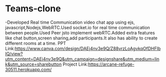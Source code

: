 # Teams-clone

-Developed Real time Communication video chat app using ejs, javascript,Nodejs,WebRTC.Used socket.io for real time communication between people.Used Peer jsto implement webRTC.Added extra features like chat button,screen sharing,add participants.It also has ability to
create different rooms at a time.
PPT Link:https://www.canva.com/design/DAEj4nv3e9Q/Z88vrzLoAgvkqOfDHFIbIQ/view?utm_content=DAEj4nv3e9Q&utm_campaign=designshare&utm_medium=link&utm_source=sharebutton
Project Link:https://arcane-refuge-30511.herokuapp.com/
